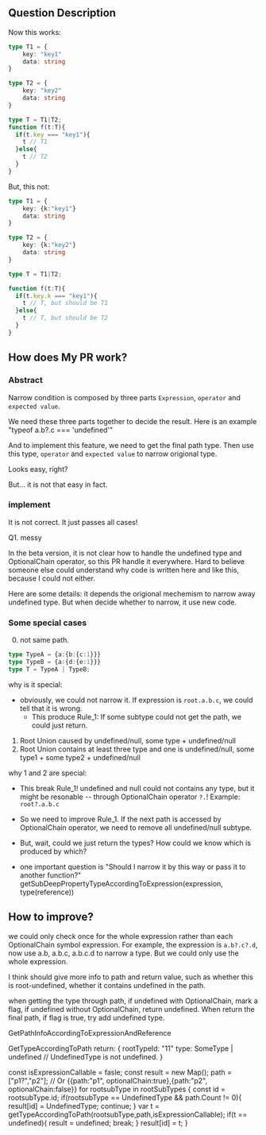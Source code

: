 ## Question Description

Now this works:
``` ts
type T1 = {
    key: "key1"
    data: string
}

type T2 = {
    key: "key2"
    data: string
}

type T = T1|T2;
function f(t:T){
  if(t.key === "key1"){
    t // T1
  }else{
    t // T2
  }
}

```
But, this not:
``` ts
type T1 = {
    key: {k:"key1"}
    data: string
}

type T2 = {
    key: {k:"key2"}
    data: string
}

type T = T1|T2;

function f(t:T){
  if(t.key.k === "key1"){
    t // T, but should be T1
  }else{
    t // T, but should be T2
  }
}
```

## How does My PR work?

### Abstract

Narrow condition is composed by three parts `Expression`, `operator` and `expected value`.

We need these three parts together to decide the result. Here is an example "typeof a.b?.c === 'undefined'"

And to implement this feature, we need to get the final path type. Then use this type, `operator` and `expected value` to narrow origional type.

Looks easy, right?

But... it is not that easy in fact.

### implement

It is not correct. It just passes all cases!

Q1. messy

In the beta version, it is not clear how to handle the undefined type and OptionalChain operator, so this PR handle it everywhere. Hard to believe someone else could understand why code is written here and like this, because I could not either.

Here are some details: it depends the origional mechemism to narrow away undefined type. But when decide whether to narrow, it use new code.


### Some special cases

0. not same path.
``` Typescript
type TypeA = {a:{b:{c:1}}}
type TypeB = {a:{d:{e:1}}}
type T = TypeA | TypeB;
```
why is it special:
- obviously, we could not narrow it. If expression is `root.a.b.c`, we could tell that it is wrong.
    - This produce Rule_1: If some subtype could not get the path, we could just return.

1. Root Union caused by undefined/null, some type + undefined/null
2. Root Union contains at least three type and one is undefined/null, some type1 + some type2 + undefined/null

why 1 and 2 are special: 
- This break Rule_1! undefined and null could not contains any type, but it might be resonable -- through OptionalChain operator `?.`! Example: `root?.a.b.c`
- So we need to improve Rule_1. If the next path is accessed by OptionalChain operator, we need to remove all undefined/null subtype.
- But, wait, could we just return the types? How could we know which is produced by which?

- one important question is "Should I narrow it by this way or pass it to another function?"
getSubDeepPropertyTypeAccordingToExpression(expression, type(reference))

## How to improve?

we could only check once for the whole expression rather than each OptionalChain symbol expression. For example, the expression is `a.b?.c?.d`, now use a.b, a.b.c, a.b.c.d to narrow a type. But we could only use the whole expression.

I think should give more info to path and return value, such as whether this is root-undefined, whether it contains undefined in the path.

when getting the type through path, if undefined with OptionalChain, mark a flag, if undefined without OptionalChain, return undefined. When return the final path, if flag is true, try add undefined type.


GetPathInfoAccordingToExpressionAndReference

GetTypeAccordingToPath
return: {
    rootTypeId: "11"
    type: SomeType | undefined // UndefinedType is not undefined.
}

const isExpressionCallable = fasle;
const result = new Map();
path = ["p1?","p2"]; // Or {{path:"p1", optionalChain:true},{path:"p2", optionalChain:false}}
for rootsubType in rootSubTypes
{
    const id = rootsubType.id;
    if(rootsubType == UndefinedType && path.Count != 0){
        result[id] = UndefinedType;
        continue;
    }
    var t = getTypeAccordingToPath(rootsubType,path,isExpressionCallable);
    if(t == undefined){
        result = undefined;
        break;
    }
    result[id] = t;
}

